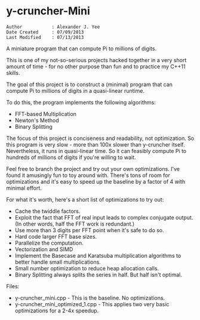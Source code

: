 y-cruncher-Mini
===============

    Author           : Alexander J. Yee
    Date Created     : 07/09/2013
    Last Modified    : 07/13/2013

A miniature program that can compute Pi to millions of digits.


This is one of my not-so-serious projects hacked together in a very short amount
of time - for no other purpose than fun and to practice my C++11 skills.

The goal of this project is to construct a (minimal) program that can compute Pi
to millions of digits in a quasi-linear runtime.

To do this, the program implements the following algorithms:
 - FFT-based Multiplication
 - Newton's Method
 - Binary Splitting

The focus of this project is conciseness and readability, not optimization.
So this program is very slow - more than 100x slower than y-cruncher itself.
Nevertheless, it runs in quasi-linear time. So it can feasibly compute Pi to
hundreds of millions of digits if you're willing to wait.


Feel free to branch the project and try out your own optimizations. I've found
it amusingly fun to toy around with. There's tons of room for optimizations
and it's easy to speed up the baseline by a factor of 4 with minimal effort.


For what it's worth, here's a short list of optimizations to try out:
 - Cache the twiddle factors.
 - Exploit the fact that FFT of real input leads to complex conjugate output.
   (In other words, half the FFT work is redundant.)
 - Use more than 3 digits per FFT point when it's safe to do so.
 - Hard code larger FFT base sizes.
 - Parallelize the computation.
 - Vectorization and SIMD
 - Implement the Basecase and Karatsuba multiplication algorithms to better
   handle small multiplications.
 - Small number optimization to reduce heap allocation calls.
 - Binary Splitting always splits the series in half. But half isn't optimal.


Files:
 - y-cruncher_mini.cpp             - This is the baseline. No optimizations.
 - y-cruncher_mini_optimized_1.cpp - This applies two very basic optimizations
                                     for a 2-4x speedup.
